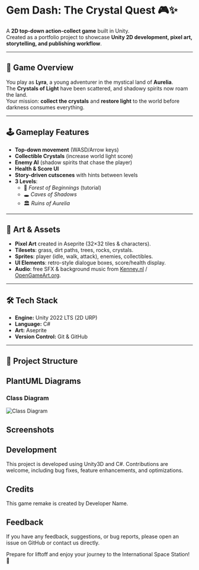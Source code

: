 # Gem Dash: The Crystal Quest 🎮✨

A **2D top-down action-collect game** built in Unity.  
Created as a portfolio project to showcase **Unity 2D development, pixel art, storytelling, and publishing workflow**.  

---

## 🌟 Game Overview
You play as **Lyra**, a young adventurer in the mystical land of **Aurelia**.  
The **Crystals of Light** have been scattered, and shadowy spirits now roam the land.  
Your mission: **collect the crystals** and **restore light** to the world before darkness consumes everything.  

---

## 🕹️ Gameplay Features
- **Top-down movement** (WASD/Arrow keys)  
- **Collectible Crystals** (increase world light score)  
- **Enemy AI** (shadow spirits that chase the player)  
- **Health & Score UI**  
- **Story-driven cutscenes** with hints between levels  
- **3 Levels**:
  - 🌲 *Forest of Beginnings* (tutorial)  
  - 🕳️ *Caves of Shadows*  
  - 🏛️ *Ruins of Aurelia*  

---

## 🎨 Art & Assets
- **Pixel Art** created in Aseprite (32×32 tiles & characters).  
- **Tilesets**: grass, dirt paths, trees, rocks, crystals.  
- **Sprites**: player (idle, walk, attack), enemies, collectibles.  
- **UI Elements**: retro-style dialogue boxes, score/health display.  
- **Audio**: free SFX & background music from [Kenney.nl](https://kenney.nl/assets) / [OpenGameArt.org](https://opengameart.org/).  

---

## 🛠️ Tech Stack
- **Engine:** Unity 2022 LTS (2D URP)  
- **Language:** C#  
- **Art:** Aseprite  
- **Version Control:** Git & GitHub  

---

## 📂 Project Structure


## PlantUML Diagrams
### Class Diagram
![Class Diagram](include.png)

## Screenshots
<!-- ![Screenshot 2](screenshots/screenshot2.png) -->

## Development
This project is developed using Unity3D and C#. Contributions are welcome, including bug fixes, feature enhancements, and optimizations.

## Credits
This game remake is created by Developer Name.

## Feedback
If you have any feedback, suggestions, or bug reports, please open an issue on GitHub or contact us directly.

Prepare for liftoff and enjoy your journey to the International Space Station! 🚀